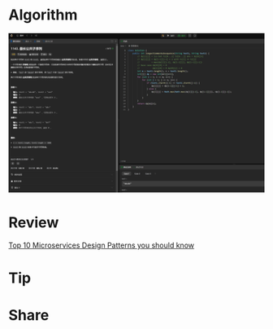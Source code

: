 # Algorithm

![](../../images/temp/zhenran-2024-10-27-lc.png)

# Review

[Top 10 Microservices Design Patterns you should know](https://medium.com/@sylvain.tiset/top-10-microservices-design-patterns-you-should-know-1bac6a7d6218)

# Tip



# Share

